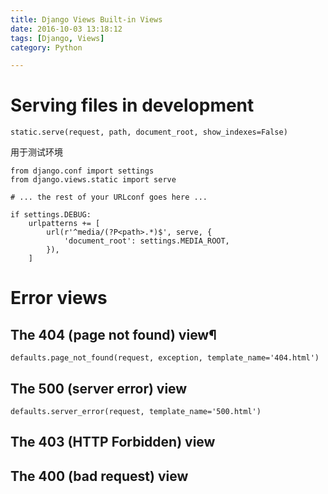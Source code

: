 ```yaml
---
title: Django Views Built-in Views
date: 2016-10-03 13:18:12
tags: [Django, Views]
category: Python

---
```


# Serving files in development

`static.serve(request, path, document_root, show_indexes=False)`

用于测试环境

    from django.conf import settings
    from django.views.static import serve

    # ... the rest of your URLconf goes here ...

    if settings.DEBUG:
        urlpatterns += [
            url(r'^media/(?P<path>.*)$', serve, {
                'document_root': settings.MEDIA_ROOT,
            }),
        ]

# Error views

## The 404 (page not found) view¶

`defaults.page_not_found(request, exception, template_name='404.html')`

## The 500 (server error) view

`defaults.server_error(request, template_name='500.html')`

## The 403 (HTTP Forbidden) view

## The 400 (bad request) view
